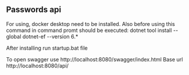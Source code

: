 ## Passwords api
For using, docker desktop need to be installed.
Also before using this command in command promt should be executed:
dotnet tool install --global dotnet-ef --version 6.*

After installing run startup.bat file

To open swagger use http://localhost:8080/swagger/index.html
Base url http://localhost:8080/api/